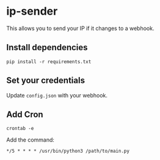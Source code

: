 # ip-sender

This allows you to send your IP if it changes to a webhook.

## Install dependencies

```
pip install -r requirements.txt
```

## Set your credentials
Update `config.json` with your webhook.

## Add Cron 

```
crontab -e
```
Add the command:
```
*/5 * * * * /usr/bin/python3 /path/to/main.py
```